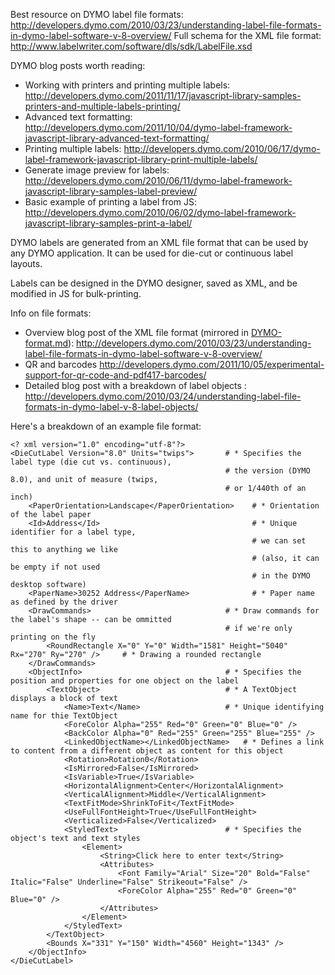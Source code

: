 ---
---

Best resource on DYMO label file formats: http://developers.dymo.com/2010/03/23/understanding-label-file-formats-in-dymo-label-software-v-8-overview/
Full schema for the XML file format: http://www.labelwriter.com/software/dls/sdk/LabelFile.xsd

DYMO blog posts worth reading:
  - Working with printers and printing multiple labels: http://developers.dymo.com/2011/11/17/javascript-library-samples-printers-and-multiple-labels-printing/
  - Advanced text formatting: http://developers.dymo.com/2011/10/04/dymo-label-framework-javascript-library-advanced-text-formatting/
  - Printing multiple labels: http://developers.dymo.com/2010/06/17/dymo-label-framework-javascript-library-print-multiple-labels/
  - Generate image preview for labels: http://developers.dymo.com/2010/06/11/dymo-label-framework-javascript-library-samples-label-preview/
  - Basic example of printing a label from JS: http://developers.dymo.com/2010/06/02/dymo-label-framework-javascript-library-samples-print-a-label/

DYMO labels are generated from an XML file format that can be
used by any DYMO application. It can be used for die-cut or
continuous label layouts.

Labels can be designed in the DYMO designer, saved as XML, and
be modified in JS for bulk-printing.

Info on file formats:
  - Overview blog post of the XML file format (mirrored in [DYMO-format.md](/docs/DYMO-format.html)): http://developers.dymo.com/2010/03/23/understanding-label-file-formats-in-dymo-label-software-v-8-overview/
  - QR and barcodes http://developers.dymo.com/2011/10/05/experimental-support-for-qr-code-and-pdf417-barcodes/
  - Detailed blog post with a breakdown of label objects : http://developers.dymo.com/2010/03/24/understanding-label-file-formats-in-dymo-label-v-8-label-objects/

Here's a breakdown of an example file format:
```
<? xml version="1.0" encoding="utf-8"?>
<DieCutLabel Version="8.0" Units="twips">       # * Specifies the label type (die cut vs. continuous),
                                                # the version (DYMO 8.0), and unit of measure (twips,
                                                # or 1/440th of an inch)
    <PaperOrientation>Landscape</PaperOrientation>    # * Orientation of the label paper
    <Id>Address</Id>                                  # * Unique identifier for a label type,
                                                      # we can set this to anything we like 
                                                      # (also, it can be empty if not used 
                                                      # in the DYMO desktop software)
    <PaperName>30252 Address</PaperName>              # * Paper name as defined by the driver
    <DrawCommands>                              # * Draw commands for the label's shape -- can be ommitted
                                                # if we're only printing on the fly
        <RoundRectangle X="0" Y="0" Width="1581" Height="5040" Rx="270" Ry="270" />     # * Drawing a rounded rectangle
    </DrawCommands>
    <ObjectInfo>                                # * Specifies the position and properties for one object on the label
        <TextObject>                            # * A TextObject displays a block of text
            <Name>Text</Name>                   # * Unique identifying name for thie TextObject
            <ForeColor Alpha="255" Red="0" Green="0" Blue="0" />
            <BackColor Alpha="0" Red="255" Green="255" Blue="255" />
            <LinkedObjectName></LinkedObjectName>   # * Defines a link to content from a different object as content for this object
            <Rotation>Rotation0</Rotation>
            <IsMirrored>False</IsMirrored>
            <IsVariable>True</IsVariable>
            <HorizontalAlignment>Center</HorizontalAlignment>
            <VerticalAlignment>Middle</VerticalAlignment>
            <TextFitMode>ShrinkToFit</TextFitMode>
            <UseFullFontHeight>True</UseFullFontHeight>
            <Verticalized>False</Verticalized>
            <StyledText>                        # * Specifies the object's text and text styles
                <Element>
                    <String>Click here to enter text</String>
                    <Attributes>
                        <Font Family="Arial" Size="20" Bold="False" Italic="False" Underline="False" Strikeout="False" />
                        <ForeColor Alpha="255" Red="0" Green="0" Blue="0" />
                    </Attributes>
                </Element>
            </StyledText>
        </TextObject>
        <Bounds X="331" Y="150" Width="4560" Height="1343" />
    </ObjectInfo>
</DieCutLabel>
```
